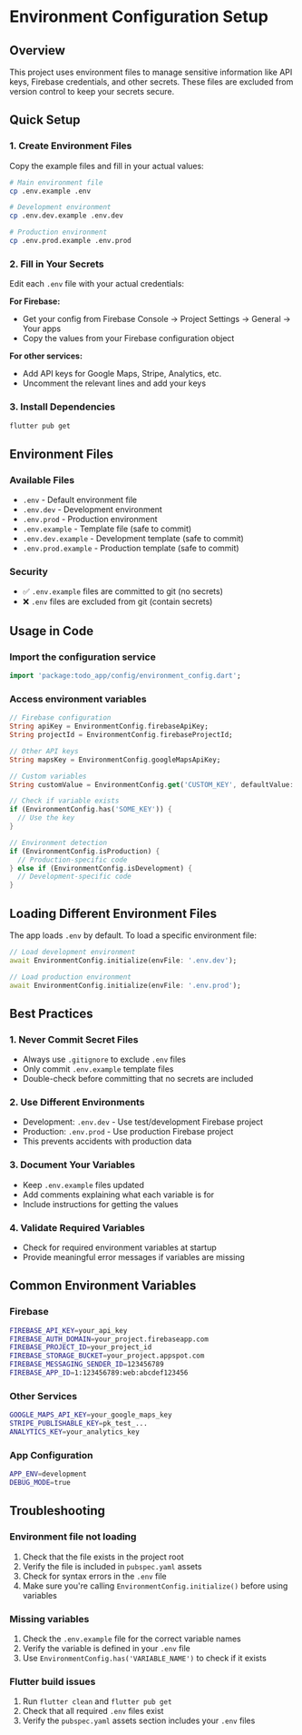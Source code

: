 # Environment Configuration Setup

## Overview

This project uses environment files to manage sensitive information like API keys, Firebase credentials, and other secrets. These files are excluded from version control to keep your secrets secure.

## Quick Setup

### 1. Create Environment Files

Copy the example files and fill in your actual values:

```bash
# Main environment file
cp .env.example .env

# Development environment
cp .env.dev.example .env.dev

# Production environment  
cp .env.prod.example .env.prod
```

### 2. Fill in Your Secrets

Edit each `.env` file with your actual credentials:

**For Firebase:**

- Get your config from Firebase Console → Project Settings → General → Your apps
- Copy the values from your Firebase configuration object

**For other services:**

- Add API keys for Google Maps, Stripe, Analytics, etc.
- Uncomment the relevant lines and add your keys

### 3. Install Dependencies

```bash
flutter pub get
```

## Environment Files

### Available Files

- `.env` - Default environment file
- `.env.dev` - Development environment
- `.env.prod` - Production environment
- `.env.example` - Template file (safe to commit)
- `.env.dev.example` - Development template (safe to commit)
- `.env.prod.example` - Production template (safe to commit)

### Security

- ✅ `.env.example` files are committed to git (no secrets)
- ❌ `.env` files are excluded from git (contain secrets)

## Usage in Code

### Import the configuration service

```dart
import 'package:todo_app/config/environment_config.dart';
```

### Access environment variables

```dart
// Firebase configuration
String apiKey = EnvironmentConfig.firebaseApiKey;
String projectId = EnvironmentConfig.firebaseProjectId;

// Other API keys
String mapsKey = EnvironmentConfig.googleMapsApiKey;

// Custom variables
String customValue = EnvironmentConfig.get('CUSTOM_KEY', defaultValue: 'fallback');

// Check if variable exists
if (EnvironmentConfig.has('SOME_KEY')) {
  // Use the key
}

// Environment detection
if (EnvironmentConfig.isProduction) {
  // Production-specific code
} else if (EnvironmentConfig.isDevelopment) {
  // Development-specific code
}
```

## Loading Different Environment Files

The app loads `.env` by default. To load a specific environment file:

```dart
// Load development environment
await EnvironmentConfig.initialize(envFile: '.env.dev');

// Load production environment
await EnvironmentConfig.initialize(envFile: '.env.prod');
```

## Best Practices

### 1. Never Commit Secret Files

- Always use `.gitignore` to exclude `.env` files
- Only commit `.env.example` template files
- Double-check before committing that no secrets are included

### 2. Use Different Environments

- Development: `.env.dev` - Use test/development Firebase project
- Production: `.env.prod` - Use production Firebase project
- This prevents accidents with production data

### 3. Document Your Variables

- Keep `.env.example` files updated
- Add comments explaining what each variable is for
- Include instructions for getting the values

### 4. Validate Required Variables

- Check for required environment variables at startup
- Provide meaningful error messages if variables are missing

## Common Environment Variables

### Firebase

```bash
FIREBASE_API_KEY=your_api_key
FIREBASE_AUTH_DOMAIN=your_project.firebaseapp.com
FIREBASE_PROJECT_ID=your_project_id
FIREBASE_STORAGE_BUCKET=your_project.appspot.com
FIREBASE_MESSAGING_SENDER_ID=123456789
FIREBASE_APP_ID=1:123456789:web:abcdef123456
```

### Other Services

```bash
GOOGLE_MAPS_API_KEY=your_google_maps_key
STRIPE_PUBLISHABLE_KEY=pk_test_...
ANALYTICS_KEY=your_analytics_key
```

### App Configuration

```bash
APP_ENV=development
DEBUG_MODE=true
```

## Troubleshooting

### Environment file not loading

1. Check that the file exists in the project root
2. Verify the file is included in `pubspec.yaml` assets
3. Check for syntax errors in the `.env` file
4. Make sure you're calling `EnvironmentConfig.initialize()` before using variables

### Missing variables

1. Check the `.env.example` file for the correct variable names
2. Verify the variable is defined in your `.env` file
3. Use `EnvironmentConfig.has('VARIABLE_NAME')` to check if it exists

### Flutter build issues

1. Run `flutter clean` and `flutter pub get`
2. Check that all required `.env` files exist
3. Verify the `pubspec.yaml` assets section includes your `.env` files
